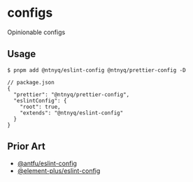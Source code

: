 # configs

Opinionable configs

## Usage

```shell
$ pnpm add @ntnyq/eslint-config @ntnyq/prettier-config -D
```

```json5
// package.json
{
  "prettier": "@ntnyq/prettier-config",
  "eslintConfig": {
    "root": true,
    "extends": "@ntnyq/eslint-config"
  }
}
```

## Prior Art

- [@antfu/eslint-config](https://github.com/antfu/eslint-config)
- [@element-plus/eslint-config](https://github.com/element-plus/element-plus/tree/dev/internal/eslint-config)

